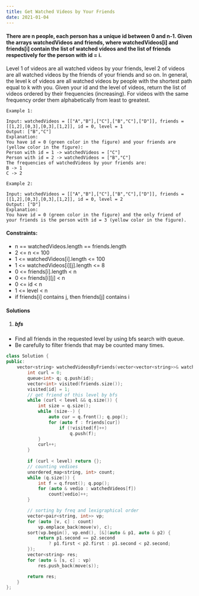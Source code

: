 ```yaml
---
title: Get Watched Videos by Your Friends
date: 2021-01-04
---
```

#### There are n people, each person has a unique id between 0 and n-1. Given the arrays watchedVideos and friends, where watchedVideos[i] and friends[i] contain the list of watched videos and the list of friends respectively for the person with id = i.

Level 1 of videos are all watched videos by your friends, level 2 of videos are all watched videos by the friends of your friends and so on. In general, the level k of videos are all watched videos by people with the shortest path equal to k with you. Given your id and the level of videos, return the list of videos ordered by their frequencies (increasing). For videos with the same frequency order them alphabetically from least to greatest. 

 

```
Example 1:

Input: watchedVideos = [["A","B"],["C"],["B","C"],["D"]], friends = [[1,2],[0,3],[0,3],[1,2]], id = 0, level = 1
Output: ["B","C"] 
Explanation: 
You have id = 0 (green color in the figure) and your friends are (yellow color in the figure):
Person with id = 1 -> watchedVideos = ["C"] 
Person with id = 2 -> watchedVideos = ["B","C"] 
The frequencies of watchedVideos by your friends are: 
B -> 1 
C -> 2

Example 2:

Input: watchedVideos = [["A","B"],["C"],["B","C"],["D"]], friends = [[1,2],[0,3],[0,3],[1,2]], id = 0, level = 2
Output: ["D"]
Explanation: 
You have id = 0 (green color in the figure) and the only friend of your friends is the person with id = 3 (yellow color in the figure).
```

 

#### Constraints:

-    n == watchedVideos.length == friends.length
-    2 <= n <= 100
-    1 <= watchedVideos[i].length <= 100
-    1 <= watchedVideos[i][j].length <= 8
-    0 <= friends[i].length < n
-    0 <= friends[i][j] < n
-    0 <= id < n
-    1 <= level < n
-    if friends[i] contains j, then friends[j] contains i


#### Solutions

1. ##### bfs

- Find all friends in the requested level by using bfs search with queue.
- Be carefully to filter friends that may be counted many times.

```cpp
class Solution {
public:
    vector<string> watchedVideosByFriends(vector<vector<string>>& watchedVideos, vector<vector<int>>& friends, int id, int level) {
        int curl = 0;
        queue<int> q; q.push(id);
        vector<int> visited(friends.size());
        visited[id] = 1;
        // get friend of this level by bfs
        while (curl < level && q.size()) {
            int size = q.size();
            while (size--) {
                auto cur = q.front(); q.pop();
                for (auto f : friends[cur])
                    if (!visited[f]++)
                        q.push(f);
            }
            curl++;
        }
        
        if (curl < level) return {};
        // counting vedioes
        unordered_map<string, int> count;
        while (q.size()) {
            int f = q.front(); q.pop();
            for (auto & vedio : watchedVideos[f])
                count[vedio]++;
        }

        // sorting by freq and lexigraphical order
        vector<pair<string, int>> vp;
        for (auto [v, c] : count)
            vp.emplace_back(move(v), c);
        sort(vp.begin(), vp.end(), [&](auto & p1, auto & p2) {
            return p1.second == p2.second
                ? p1.first < p2.first : p1.second < p2.second;
        });
        vector<string> res;
        for (auto & [s, c] : vp)
            res.push_back(move(s));

        return res;
    }
};
```